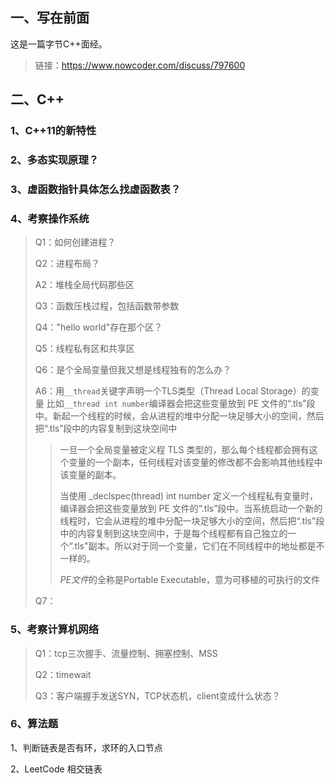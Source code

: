 ## 一、写在前面

这是一篇字节C++面经。

> 链接：https://www.nowcoder.com/discuss/797600

## 二、C++

### 1、C++11的新特性

### 2、多态实现原理？

### 3、虚函数指针具体怎么找虚函数表？

### 4、考察操作系统

> Q1：如何创建进程？
>
> Q2：进程布局？
>
> A2：堆栈全局代码那些区
>
> Q3：函数压栈过程，包括函数带参数
>
> Q4："hello world"存在那个区？
>
> Q5：线程私有区和共享区
>
> Q6：是个全局变量但我又想是线程独有的怎么办？
>
> A6：用`__thread`关键字声明一个TLS类型（Thread Local Storage）的变量 比如`__thread int number`编译器会把这些变量放到 PE 文件的“.tls”段中。新起一个线程的时候，会从进程的堆中分配一块足够大小的空间，然后把“.tls”段中的内容复制到这块空间中
>
> > 一旦一个全局变量被定义程 TLS 类型的，那么每个线程都会拥有这个变量的一个副本，任何线程对该变量的修改都不会影响其他线程中该变量的副本。
> >
> > 当使用 _declspec(thread) int number 定义一个线程私有变量时，编译器会把这些变量放到 PE 文件的“.tls”段中。当系统启动一个新的线程时，它会从进程的堆中分配一块足够大小的空间，然后把“.tls”段中的内容复制到这块空间中，于是每个线程都有自己独立的一个“.tls"副本。所以对于同一个变量，它们在不同线程中的地址都是不一样的。
> >
> > *PE文件*的全称是Portable Executable，意为可移植的可执行的文件
>
> Q7：

### 5、考察计算机网络

> Q1：tcp三次握手、流量控制、拥塞控制、MSS
>
> Q2：timewait
>
> Q3：客户端握手发送SYN，TCP状态机，client变成什么状态？

### 6、算法题

1、判断链表是否有环，求环的入口节点

2、LeetCode 相交链表